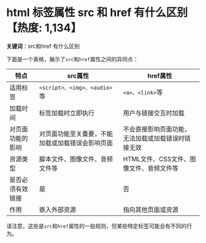 # html 标签属性 src 和 href 有什么区别【热度: 1,134】

**关键词**：src和href 有什么区别

下面是一个表格，展示了`src`和`href`属性之间的异同点：

| 特点           | src属性                                   | href属性                                   |
|----------------|----------------------------------------|----------------------------------------|
| 适用标签        | `<script>、<img>、<audio>`等                | `<a>、<link>`等                             |
| 加载时间         | 标签加载时立即执行                          | 用户与链接交互时加载                           |
| 对页面功能的影响    | 对页面功能至关重要，不能加载或加载错误会影响页面 | 不会直接影响页面功能，无法加载或加载错误时链接无效               |
| 资源类型         | 脚本文件、图像文件、音频文件等                  | HTML文件、CSS文件、图像文件、音频文件等                    |
| 是否必须有效链接    | 是                                      | 否                                      |
| 作用         | 嵌入外部资源                               | 指向其他页面或资源                             | 

请注意，这些是`src`和`href`属性的一般规则，但某些特定标签可能会有不同的行为。